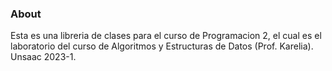 ### About
Esta es una libreria de clases para el curso de Programacion 2, el cual es el laboratorio del curso de Algoritmos y Estructuras de Datos (Prof. Karelia). Unsaac 2023-1.

